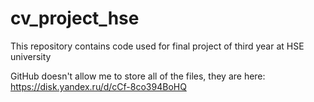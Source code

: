 # cv_project_hse
This repository contains code used for final project of third year at HSE university

GitHub doesn't allow me to store all of the files, they are here: https://disk.yandex.ru/d/cCf-8co394BoHQ
